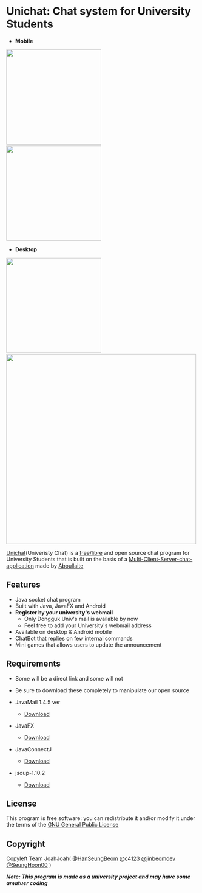 # Unichat: Chat system for University Students 

* **Mobile**

<img src="http://i.imgur.com/aMJQ6i5.jpg" width="250"/> &nbsp;&nbsp; <img src="http://i.imgur.com/ZI2q3XP.png" width="250"/>


* **Desktop**

<img src="http://i.imgur.com/QrZ7Z5C.png" width="250"/> &nbsp;&nbsp; <img src="http://i.imgur.com/NxHWevW.png" width="500"/>


[Unichat](http://github.com/NProject_SW)(Univeristy Chat) is a [free/libre](https://gnu.org/philosophy/free-sw.html) and open source chat program for University Students that is built on the basis of a [Multi-Client-Server-chat-application](https://github.com/aboullaite/Multi-Client-Server-chat-application) made by [Aboullaite](https://github.com/aboullaite)


## Features

* Java socket chat program
* Built with Java, JavaFX and Android
* **Register by your university's webmail**
  * Only Dongguk Univ's mail is available by now
  * Feel free to add your University's webmail address
* Available on desktop & Android mobile
* ChatBot that replies on few internal commands
* Mini games that allows users to update the announcement



## Requirements

* Some will be a direct link and some will not
* Be sure to download these completely to manipulate our open source

* JavaMail 1.4.5 ver
  * [Download](http://www.oracle.com/technetwork/java/javasebusiness/downloads/java-archive-downloads-eeplat-419426.html#javamail-1.4.5-oth-JPR)

* JavaFX
  * [Download](http://www.oracle.com/technetwork/java/javafx2-archive-download-1939373.html)

* JavaConnectJ
  * [Download](https://dev.mysql.com/downloads/connector/j/)

* jsoup-1.10.2
  * [Download](https://jsoup.org/download)



## License

This program is free software: you can redistribute it and/or modify it under the terms of the [GNU General Public License](https://en.wikipedia.org/wiki/GNU_General_Public_License)


## Copyright

Copyleft Team JoahJoah( [@HanSeungBeom](https://github.com/HanSeungBeom) [@c4123](https://github.com/c4123) [@jinbeomdev](https://github.com/jinbeomdev) [@SeungHoon00](https://github.com/SeungHoon00) )


***Note: This program is made as a university project and may have some amatuer coding***
